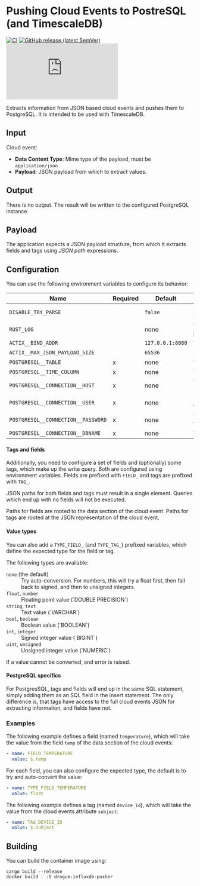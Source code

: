 # Pushing Cloud Events to PostreSQL (and TimescaleDB)

[![CI](https://github.com/drogue-iot/drogue-postgresql-pusher/workflows/CI/badge.svg)](https://github.com/drogue-iot/drogue-postgresql-pusher/actions?query=workflow%3A%22CI%22)
[![GitHub release (latest SemVer)](https://img.shields.io/github/v/tag/drogue-iot/drogue-postgresql-pusher?sort=semver)](https://github.com/orgs/drogue-iot/packages/container/package/drogue-postgresql-pusher)
[![Matrix](https://img.shields.io/matrix/drogue-iot:matrix.org)](https://matrix.to/#/#drogue-iot:matrix.org)

Extracts information from JSON based cloud events and pushes them to PostgreSQL. It is intended to be used with
TimescaleDB.

## Input

Cloud event:

* **Data Content Type**: Mime type of the payload, must be `application/json`
* **Payload**: JSON payload from which to extract values.

## Output

There is no output. The result will be written to the configured PostgreSQL instance.

## Payload

The application expects a JSON payload structure, from which it extracts fields and tags using *JSON path* expressions.

## Configuration

You can use the following environment variables to configure its behavior:

| Name | Required | Default | Description |
| ---- | -------- | ------- | ----------- |
| `DISABLE_TRY_PARSE` | | `false` | Disable trying to parse expected value from String format |
| `RUST_LOG` | | none | The configuration of the logger, also see https://docs.rs/env_logger/latest/env_logger/ |
| `ACTIX__BIND_ADDR` | | `127.0.0.1:8080` | The address the HTTP server binds to |
| `ACTIX__MAX_JSON_PAYLOAD_SIZE` | | `65536` | Maximum payload size for JSON |
| `POSTGRESQL__TABLE` | x | none | The table to write to |
| `POSTGRESQL__TIME_COLUMN` | x | none | The column to receive the timestamp |
| `POSTGRESQL__CONNECTION__HOST` | x | none | The hostname (or IP address) of the PostgreSQL instance |
| `POSTGRESQL__CONNECTION__USER` | x | none | The username to use for authenticating to the database |
| `POSTGRESQL__CONNECTION__PASSWORD` | x | none | The password to use for authenticating to the database |
| `POSTGRESQL__CONNECTION__DBNAME` | x | none | The database to use |

#### Tags and fields

Additionally, you need to configure a set of fields and (optionally) some tags, which make up the write query. Both
are configured using environment variables. Fields are prefixed with `FIELD_` and tags are prefixed with `TAG_`.

JSON paths for both fields and tags must result in a single element. Queries which end up with no fields will not
be executed.

Paths for fields are rooted to the data section of the cloud event. Paths for tags are rooted at the JSON
representation of the cloud event.

#### Value types

You can also add a `TYPE_FIELD_` (and `TYPE_TAG_`) prefixed variables, which define the expected type for the field
or tag.

The following types are available:

<dl>
    <dt><code>none</code> (the default)</dt> <dd>Try auto-conversion. For numbers, this will try a float first, then fall back to signed, and then to unsigned integers.</dd>
    <dt><code>float</code>, <code>number</code></dt> <dd>Floating point value (`DOUBLE PRECISION`)</dd>
    <dt><code>string</code>, <code>text</code></dt> <dd>Text value (`VARCHAR`)</dd>
    <dt><code>bool</code>, <code>boolean</code></dt> <dd>Boolean value (`BOOLEAN`)</dd>
    <dt><code>int</code>, <code>integer</code></dt> <dd>Signed integer value (`BIGINT`)</dd>
    <dt><code>uint</code>, <code>unsigned</code></dt> <dd>Unsigned integer value (`NUMERIC`)</dd>
</dl>

If a value cannot be converted, and error is raised.

#### PostgreSQL specifics

For PostgresSQL, tags and fields will end up in the same SQL statement, simply adding them as an SQL field in the
insert statement. The only difference is, that tags have access to the full cloud events JSON for extracting
information, and fields have not.

### Examples

The following example defines a field (named `temperature`), which will take the value from the field `temp` of the
data section of the cloud events:

~~~yaml
- name: FIELD_TEMPERATURE
  value: $.temp
~~~

For each field, you can also configure the expected type, the default is to try and auto-convert the value:

~~~yaml
- name: TYPE_FIELD_TEMPERATURE
  value: float
~~~


The following example defines a tag (named `device_id`), which will take the value from the cloud events attribute
`subject`:

~~~yaml
- name: TAG_DEVICE_ID
  value: $.subject
~~~

## Building

You can build the container image using:

~~~shell
cargo build --release
docker build . -t drogue-influxdb-pusher
~~~

